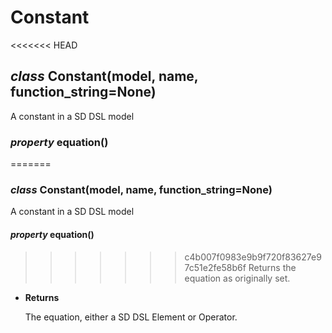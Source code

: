 # Constant


<<<<<<< HEAD
## _class_ Constant(model, name, function_string=None)
A constant in a SD DSL model


### _property_ equation()
=======
### _class_ Constant(model, name, function_string=None)
A constant in a SD DSL model


#### _property_ equation()
>>>>>>> c4b007f0983e9b9f720f83627e97c51e2fe58b6f
Returns the equation as originally set.


* **Returns**

    The equation, either a SD DSL Element or Operator.
